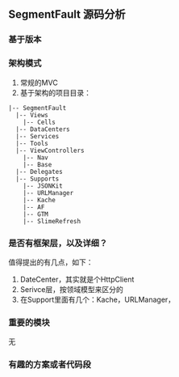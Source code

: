 ## SegmentFault 源码分析

### 基于版本



### 架构模式

  1. 常规的MVC
  2. 基于架构的项目目录：
  ```
  |-- SegmentFault
    |-- Views
      |-- Cells
    |-- DataCenters
    |-- Services
    |-- Tools
    |-- ViewControllers
      |-- Nav
      |-- Base
    |-- Delegates
    |-- Supports
      |-- JSONKit
      |-- URLManager
      |-- Kache
      |-- AF
      |-- GTM
      |-- SlimeRefresh
  ```

### 是否有框架层，以及详细？

值得提出的有几点，如下：

  1. DateCenter，其实就是个HttpClient
  2. Serivce层，按领域模型来区分的
  3. 在Support里面有几个：Kache，URLManager，

### 重要的模块

无

### 有趣的方案或者代码段
